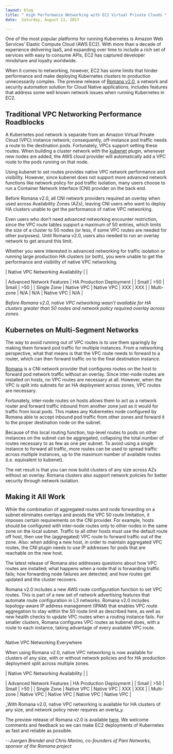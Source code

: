 ```yaml
---
layout: blog
title: " High Performance Networking with EC2 Virtual Private Clouds "
date:  Saturday, August 11, 2017 

---
```

  

One of the most popular platforms for running Kubernetes is Amazon Web Services’ Elastic Compute Cloud (AWS EC2). With more than a decade of experience delivering IaaS, and expanding over time to include a rich set of services with easy to consume APIs, EC2 has captured developer mindshare and loyalty worldwide. 
   

When it comes to networking, however, EC2 has some limits that hinder performance and make deploying Kubernetes clusters to production unnecessarily complex. The preview release of [Romana v2.0](http://romana.io/), a network and security automation solution for Cloud Native applications, includes features that address some well known network issues when running Kubernetes in EC2.
   

## Traditional VPC Networking Performance Roadblocks 
  

A Kubernetes pod network is separate from an Amazon Virtual Private Cloud (VPC) instance network; consequently, off-instance pod traffic needs a route to the destination pods. Fortunately, VPCs support setting these routes. When building a cluster network with the [kubenet](https://kubernetes.io/docs/concepts/cluster-administration/network-plugins/#kubenet) plugin, whenever new nodes are added, the AWS cloud provider will automatically add a VPC route to the pods running on that node.
  

Using kubenet to set routes provides native VPC network performance and visibility. However, since kubenet does not support more advanced network functions like network policy for pod traffic isolation, many users choose to run a Container Network Interface (CNI) provider on the back end. 
  

Before Romana v2.0, all CNI network providers required an overlay when used across Availability Zones (AZs), leaving CNI users who want to deploy HA clusters unable to get the performance of native VPC networking.
  

Even users who don’t need advanced networking encounter restriction, since the VPC route tables support a maximum of 50 entries, which limits the size of a cluster to 50 nodes (or less, if some VPC routes are needed for other purposes). Until Romana v2.0, users also needed to run an overlay network to get around this limit.
  

Whether you were interested in advanced networking for traffic isolation or running large production HA clusters (or both), you were unable to get the performance and visibility of native VPC networking. 
  

| 
Native VPC Networking Availability
 |
| 
 
 | 
Advanced Network Features
 | 
HA Production Deployment
 |
| 
Small
 | 
\>50
 | 
Small
 | 
\>50
 |
| 
Single Zone
 | 
Native VPC
 | 
Native VPC
 | 
XXX
 | 
XXX
 |
| 
Multi-zone
 | 
N/A
 | 
N/A
 | 
Native VPC
 | 
N/A
 |

_Before Romana v2.0, native VPC networking wasn’t available for HA clusters greater than 50 nodes and network policy required overlay across zones._
  

## Kubernetes on Multi-Segment Networks

 

The way to avoid running out of VPC routes is to use them sparingly by making them forward pod traffic for multiple instances. From a networking perspective, what that means is that the VPC route needs to forward to a router, which can then forward traffic on to the final destination instance.
  

[Romana](http://romana.io/) is a CNI network provider that configures routes on the host to forward pod network traffic without an overlay. Since inter-node routes are installed on hosts, no VPC routes are necessary at all. However, when the VPC is split into subnets for an HA deployment across zones, VPC routes are necessary. 
  

Fortunately, inter-node routes on hosts allows them to act as a network router and forward traffic inbound from another zone just as it would for traffic from local pods. This makes any Kubernetes node configured by Romana able to accept inbound pod traffic from other zones and forward it to the proper destination node on the subnet.
  

Because of this local routing function, top-level routes to pods on other instances on the subnet can be aggregated, collapsing the total number of routes necessary to as few as one per subnet. To avoid using a single instance to forward all traffic, more routes can be used to spread traffic across multiple instances, up to the maximum number of available routes (i.e. equivalent to kubenet). 
  

The net result is that you can now build clusters of any size across AZs without an overlay. Romana clusters also support network policies for better security through network isolation.
  

## Making it All Work
  

While the combination of aggregated routes and node forwarding on a subnet eliminates overlays and avoids the VPC 50 route limitation, it imposes certain requirements on the CNI provider. For example, hosts should be configured with inter-node routes only to other nodes in the same zone on the local subnet. Traffic to all other hosts must use the default route off host, then use the (aggregated) VPC route to forward traffic out of the zone. Also: when adding a new host, in order to maintain aggregated VPC routes, the CNI plugin needs to use IP addresses for pods that are reachable on the new host.
  

The latest release of Romana also addresses questions about how VPC routes are installed; what happens when a node that is forwarding traffic fails; how forwarding node failures are detected; and how routes get updated and the cluster recovers.
  

Romana v2.0 includes a new AWS route configuration function to set VPC routes. This is part of a new set of network advertising features that automate route configuration in L3 networks. Romana v2.0 includes topology-aware IP address management (IPAM) that enables VPC route aggregation to stay within the 50 route limit as described here, as well as new health checks to update VPC routes when a routing instance fails. For smaller clusters, Romana configures VPC routes as kubenet does, with a route to each instance, taking advantage of every available VPC route.
  

##   
Native VPC Networking Everywhere
  

When using Romana v2.0, native VPC networking is now available for clusters of any size, with or without network policies and for HA production deployment split across multiple zones.
  

| 
Native VPC Networking Availability
 |
| 
 
 | 
Advanced Network Features
 | 
HA Production Deployment
 |
| 
Small
 | 
\>50
 | 
Small
 | 
\>50
 |
| 
Single Zone
 | 
Native VPC
 | 
Native VPC
 | 
XXX
 | 
XXX
 |
| 
Multi-zone
 | 
Native VPC
 | 
Native VPC
 | 
Native VPC
 | 
Native VPC
 |

_With Romana v2.0, native VPC networking is available for HA clusters of any size, and network policy never requires an overla_y.
  

  

The preview release of Romana v2.0 is available [here](http://romana.io/preview). We welcome comments and feedback so we can make EC2 deployments of Kubernetes as fast and reliable as possible.    

  

--_Juergen Brendel and Chris Marino, co-founders of Pani Networks, sponsor of the Romana project_ 

  

  

